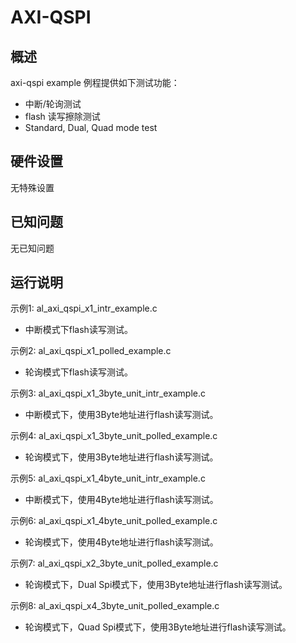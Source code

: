 # AXI-QSPI

## 概述

axi-qspi example 例程提供如下测试功能：

- 中断/轮询测试
- flash 读写擦除测试
- Standard, Dual, Quad mode test

## 硬件设置

无特殊设置

## 已知问题

无已知问题

## 运行说明

示例1: al_axi_qspi_x1_intr_example.c
- 中断模式下flash读写测试。

示例2: al_axi_qspi_x1_polled_example.c
- 轮询模式下flash读写测试。

示例3: al_axi_qspi_x1_3byte_unit_intr_example.c
- 中断模式下，使用3Byte地址进行flash读写测试。

示例4: al_axi_qspi_x1_3byte_unit_polled_example.c
- 轮询模式下，使用3Byte地址进行flash读写测试。

示例5: al_axi_qspi_x1_4byte_unit_intr_example.c
- 中断模式下，使用4Byte地址进行flash读写测试。

示例6: al_axi_qspi_x1_4byte_unit_polled_example.c
- 轮询模式下，使用4Byte地址进行flash读写测试。

示例7: al_axi_qspi_x2_3byte_unit_polled_example.c
- 轮询模式下，Dual Spi模式下，使用3Byte地址进行flash读写测试。

示例8: al_axi_qspi_x4_3byte_unit_polled_example.c
- 轮询模式下，Quad Spi模式下，使用3Byte地址进行flash读写测试。
